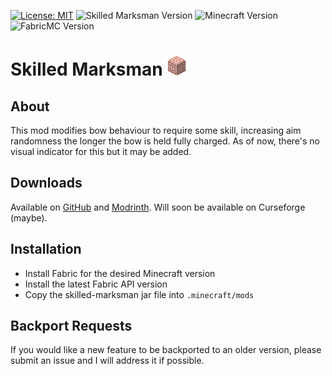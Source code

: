 [![License: MIT](https://img.shields.io/badge/License-MIT-yellow.svg)](https://opensource.org/licenses/MIT)
![Skilled Marksman Version](https://img.shields.io/github/v/release/amot-dev/skilled-marksman-mod?include_prereleases)
![Minecraft Version](https://img.shields.io/badge/Minecraft-1.21.4-blue)
![FabricMC Version](https://img.shields.io/badge/FabricMC-0.110.5%2B1.21.4-blue)
# Skilled Marksman <img src="src/main/resources/assets/skilled-marksman/icon.png" width="32">
## About
This mod modifies bow behaviour to require some skill, increasing aim randomness the longer the bow is held fully charged. As of now, there's no visual indicator for this but it may be added.

## Downloads
Available on [GitHub](https://github.com/amot-dev/skilled-marksman-mod/releases) and [Modrinth](https://modrinth.com/mod/skilled-marksman-mod).
Will soon be available on Curseforge (maybe).

## Installation
- Install Fabric for the desired Minecraft version
- Install the latest Fabric API version
- Copy the skilled-marksman jar file into `.minecraft/mods`

## Backport Requests
If you would like a new feature to be backported to an older version, please submit an issue and I will address it if possible.
